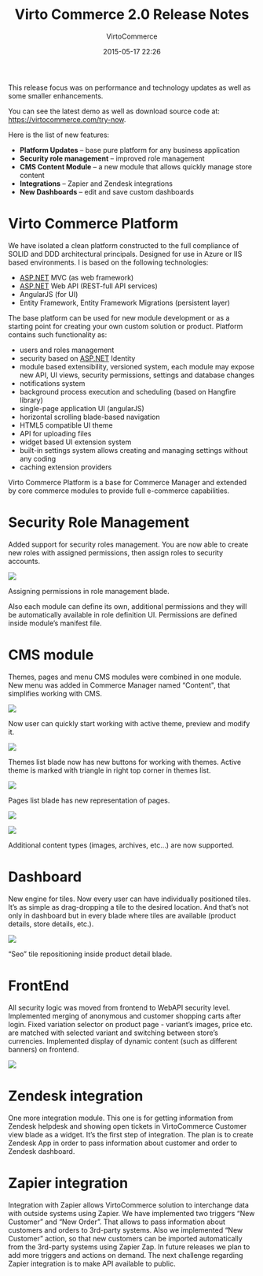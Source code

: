 ﻿---
author: VirtoCommerce
date: 2015-05-17 22:26
permalink: blogs/news/virtocommerce-2-0-release-notes
tags: [Announcements, asp.net, dashboards, ecommerce, ecommerce permissions, enterprise ecommerce, platform, release notes, zapier, zendesk]
title: "Virto Commerce 2.0 Release Notes"
published: Private
---
This release focus was on performance and technology updates as well as some smaller enhancements.

You can see the latest demo as well as download source code at: <a href="https://virtocommerce.com/try-now" target="_blank">https://virtocommerce.com/try-now</a>.
<!--excerpt-->
Here is the list of new features:

* **Platform Updates** – base pure platform for any business application
* **Security role management** – improved role management
* **CMS Content Module** – a new module that allows quickly manage store content
* **Integrations** – Zapier and Zendesk integrations
* **New Dashboards** – edit and save custom dashboards

# Virto Commerce Platform

We have isolated a clean platform constructed to the full compliance of SOLID and DDD architectural principals. Designed for use in Azure or IIS based environments. I is based on the following technologies:

* <a href="http://asp.net/" target="_blank">ASP.NET</a> MVC (as web framework)
* <a href="http://asp.net/" target="_blank">ASP.NET</a> Web API (REST-full API services)
* AngularJS (for UI)
* Entity Framework, Entity Framework Migrations (persistent layer)

The base platform can be used for new module development or as a starting point for creating your own custom solution or product. Platform contains such functionality as:

* users and roles management
* security based on <a href="http://asp.net/" target="_blank">ASP.NET</a> Identity
* module based extensibility, versioned  system, each module may expose new API, UI views, security permissions, settings and database changes
* notifications system
* background process execution and scheduling (based on Hangfire library)
* single-page application UI (angularJS)
* horizontal scrolling blade-based navigation
* HTML5 compatible UI theme
* API for uploading files
* widget based UI extension system
* built-in settings system allows creating and managing settings without any coding
* caching extension providers

Virto Commerce Platform is a base for Commerce Manager and extended by core commerce modules to provide full e-commerce capabilities.

# Security Role Management

Added support for security roles management. You are now able to create new roles with assigned permissions, then assign roles to security accounts.

![](assets/images/blog/untitled_a.png)

Assigning permissions in role management blade.

Also each module can define its own, additional permissions and they will be automatically available in role definition UI. Permissions are defined inside module’s manifest file.

# CMS module

Themes, pages and menu CMS modules were combined in one module. New menu was added in Commerce Manager named “Content", that simplifies working with CMS.

![](assets/images/blog/untitled_b.png)

Now user can quickly start working with active theme, preview and modify it.

![](assets/images/blog/base64740912136ac9498d.png)

Themes list blade now has new buttons for working with themes. Active theme is marked with triangle in right top corner in themes list.

![](assets/images/blog/base64b7b7619796d1b6b8.png)

Pages list blade has new representation of pages.

![](assets/images/blog/base64a3e318be8f82ac39.png)

![](assets/images/blog/base6464e73add01384d5f.png)

Additional content types (images, archives, etc…) are now supported.

# Dashboard

New engine for tiles. Now every user can have individually positioned tiles. It’s as simple as drag-dropping a tile to the desired location. And that’s not only in dashboard but in every blade where tiles are available (product details, store details, etc.).

![](assets/images/blog/base646e40a34dfd2bb71e.png)

“Seo” tile repositioning inside product detail blade.

# FrontEnd

All security logic was moved from frontend to WebAPI security level. Implemented merging of anonymous and customer shopping carts after login. Fixed variation selector on product page - variant’s images, price etc. are matched with selected variant and switching between store’s currencies. Implemented display of dynamic content (such as different banners) on frontend.

![](assets/images/blog/untitled_c.png)

# Zendesk integration

One more integration module. This one is for getting information from Zendesk helpdesk and showing open tickets in VirtoCommerce Customer view blade as a widget. It’s the first step of integration. The plan is to create Zendesk App in order to pass information about customer and order to Zendesk dashboard.

# Zapier integration

Integration with Zapier allows VirtoCommerce solution to interchange data with outside systems using Zapier. We have implemented two triggers “New Customer” and “New Order”. That allows to pass information about customers and orders to 3rd-party systems. Also we implemented “New Customer” action, so that new customers can be imported automatically from the 3rd-party systems using Zapier Zap. In future releases we plan to add more triggers and actions on demand. The next challenge regarding Zapier integration is to make API available to public.